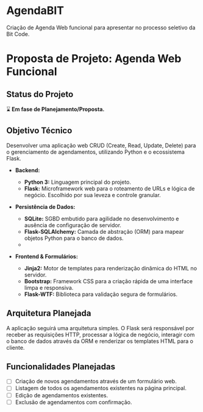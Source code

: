 # AgendaBIT
Criação de Agenda Web funcional para apresentar no processo seletivo da Bit Code.


# Proposta de Projeto: Agenda Web Funcional

## Status do Projeto

:hourglass: **Em fase de Planejamento/Proposta.**

## Objetivo Técnico

Desenvolver uma aplicação web CRUD (Create, Read, Update, Delete) para o gerenciamento de agendamentos, utilizando Python e o ecossistema Flask.

* **Backend:**
    * **Python 3:** Linguagem principal do projeto.
    * **Flask:** Microframework web para o roteamento de URLs e lógica de negócio. Escolhido por sua leveza e controle granular.

* **Persistência de Dados:**
    * **SQLite:** SGBD embutido para agilidade no desenvolvimento e ausência de configuração de servidor.
    * **Flask-SQLAlchemy:** Camada de abstração (ORM) para mapear objetos Python para o banco de dados.
    * 
* **Frontend & Formulários:**
    * **Jinja2:** Motor de templates para renderização dinâmica do HTML no servidor.
    * **Bootstrap:** Framework CSS para a criação rápida de uma interface limpa e responsiva.
    * **Flask-WTF:** Biblioteca para validação segura de formulários.

## Arquitetura Planejada

A aplicação seguirá uma arquitetura simples. O Flask será responsável por receber as requisições HTTP, processar a lógica de negócio, interagir com o banco de dados através da ORM e renderizar os templates HTML para o cliente.

## Funcionalidades Planejadas

- [ ] Criação de novos agendamentos através de um formulário web.
- [ ] Listagem de todos os agendamentos existentes na página principal.
- [ ] Edição de agendamentos existentes.
- [ ] Exclusão de agendamentos com confirmação.
